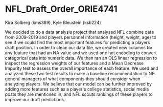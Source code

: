 # NFL_Draft_Order_ORIE4741
Kira Solberg (kms389), Kyle Bleustein (ksb224)

We decided to do a data analysis project that analyzed NFL combine data from 2009-2019 and players personnel information (height, weight, age) to see if we could find the most important features for predicting a players draft position. In order to clean our data file, we created new columns for any feature that had an NA value and we used one hot encoding to convert categorical data into numeric data. We then ran an OLS linear regression to inspect the regression weights of our features and a Mean Decrease Impurity test to assess the overall importance of each feature. We used and analyzed these two test results to make a baseline recommendation to NFL general managers of what components they should consider when analyzing players. We believe that our model can be further improved by adding more features such as a player's college statistics, social media posts they are mentioned in, and NFL scouts rankings of these players to improve our draft predictions.

